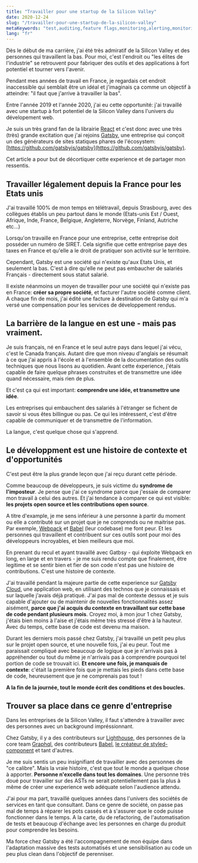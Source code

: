 ```yaml
---
title: "Travailler pour une startup de la Silicon Valley"
date: 2020-12-24
slug: "/travailler-pour-une-startup-de-la-silicon-valley"
metaKeywords: "test,auditing,feature flags,monitoring,alerting,monitoring,issue tracker"
lang: "fr"
---
```


Dès le début de ma carrière, j'ai été très admiratif de la Silicon Valley et des personnes qui travaillent la bas. Pour moi, c'est l'endroit ou "les élites de l'industrie" se retrouvent pour fabriquer des outils et des applications à fort potentiel et tourner vers l'avenir.


Pendant mes années de travail en France, je regardais cet endroit inaccessible qui semblait être un idéal et j'imaginais ça comme un objectif à atteindre: "il faut que j'arrive à travailler la bas".


Entre l'année 2019 et l'année 2020, j'ai eu cette opportunité: j'ai travaillé avec une startup à fort potentiel de la Silicon Valley dans l'univers du dévelopement web.

Je suis un très grand fan de la librairie [React](https://reactjs.org/) et c'est donc avec une très (très) grande excitation que j'ai rejoins [Gatsby](https://www.gatsbyjs.com/), une entreprise qui conçoit un des générateurs de sites statiques phares de l'écosystem: [https://github.com/gatsbyjs/gatsby](https://github.com/gatsbyjs/gatsby).

Cet article a pour but de décortiquer cette experience et de partager mon ressentis.

## Travailler légalement depuis la France pour les Etats unis

J'ai travaillé 100% de mon temps en télétravail, depuis Strasbourg, avec des collègues établis un peu partout dans le monde (Etats-unis Est / Ouest, Afrique, Inde, France, Belgique, Angleterre, Norvège, Finland, Autriche etc...)

Lorsqu'on travaille en France pour une entreprise, cette entreprise doit posséder un numéro de SIRET. Cela signifie que cette entreprise paye des taxes en France et qu'elle a le droit de pratiquer son activité sur le territoire.

Cependant, Gatsby est une société qui n'existe qu'aux Etats Unis, et seulement la bas. C'est à dire qu'elle ne peut pas embaucher de salariés Français - directement sous statut salarié.

Il existe néanmoins un moyen de travailler pour une société qui n'existe pas en France: **créer sa propre société**, et facturer l'autre société comme client. A chaque fin de mois, j'ai édité une facture à destination de Gatsby qui m'a versé une compensation pour les services de développement rendus.

## La barrière de la langue en est une - mais pas vraiment.

Je suis français, né en France et le seul autre pays dans lequel j'ai vécu, c'est le Canada français. Autant dire que mon niveau d'anglais se résumait à ce que j'ai appris à l'école et à l'ensemble de la documentation des outils techniques que nous lisons au quotidien. Avant cette éxperience, j'étais capable de faire quelque phrases construites et de transmettre une idée quand nécessaire, mais rien de plus.

Et c'est ça qui est important: **comprendre une idée, et transmettre une idée**.

Les entreprises qui embauchent des salariés à l'étranger se fichent de savoir si vous êtes billingue ou pas. Ce qui les intéressent, c'est d'être capable de communiquer et de transmettre de l'information.

La langue, c'est quelque chose qui s'apprend.

## Le développment est une histoire de contexte et d'opportunités

C'est peut être la plus grande leçon que j'ai reçu durant cette période.

Comme beaucoup de développeurs, je suis victime du **syndrome de l'imposteur**. Je pense que j'ai ce syndrome parce que j'essaie de comparer mon travail à celui des autres. Et j'ai tendance à comparer ce qui est visible: **les projets open source et les contributions open source**.

A titre d'example, je me sens inférieur à une personne à partir du moment ou elle a contributé sur un projet que je ne comprends ou ne maitrise pas. Par exemple, [Webpack](https://webpack.js.org/) et [Babel](https://babeljs.io/) (leur codebase) me font peur. Et les personnes qui travaillent et contribuent sur ces outils sont pour moi des développeurs incroyables, et bien meilleurs que moi.

En prenant du recul et ayant travaillé avec Gatbsy - qui éxploite Webpack en long, en large et en travers - je me suis rendu compte que finalement, être legitime et se sentir bien et fier de son code n'est pas une histoire de contributions. C'est une histoire de contexte.

J'ai travaillé pendant la majeure partie de cette experience sur [Gatsby Cloud](https://www.gatsbyjs.com/dashboard), une application web, en utilisant des technos que je connaissais et sur laquelle j'avais déjà pratiqué. J'ai pas mal de contexte dessus et je suis capable d'ajouter ou de maintenir de nouvelles fonctionnalités assez aisément, **parce que j'ai acquis du contexte en travaillant sur cette base de code pendant plusieurs mois**. Croyez moi, à mon jour 1 chez Gatsby, j'étais bien moins à l'aise et j'étais même très stressé d'être à la hauteur. Avec du temps, cette base de code est devenu ma maison.

Durant les derniers mois passé chez Gatsby, j'ai travaillé un petit peu plus sur le projet open source, et une nouvelle fois, j'ai eu peur. Tout me paraissait compliqué avec beaucoup de logique que je n'arrivais pas à appréhender ou tout du même je n'arrivais pas à comprendre pourquoi tel portion de code se trouvait ici. **Et encore une fois, je manquais de contexte**: c'était la première fois que je mettais les pieds dans cette base de code, heureusement que je ne comprenais pas tout !

**A la fin de la journée, tout le monde écrit des conditions et des boucles.**

## Trouver sa place dans ce genre d'entreprise

Dans les entreprises de la Silicon Valley, il faut s'attendre à travailler avec des personnes avec un background impréssionnant.

Chez Gatsby, il y a des contributeurs sur [Lighthouse](https://developers.google.com/web/tools/lighthouse), des personnes de la core team [Graphql](https://graphql.org/), des contributeurs [Babel](https://babeljs.io/), [le créateur de styled-component](https://twitter.com/mxstbr) et tant d'autres.

Je me suis sentis un peu insignifiant de travailler avec des personnes de "ce calibre". Mais la vraie histoire, c'est que tout le monde a quelque chose à apporter. **Personne n'excelle dans tout les domaines**. Une personne très doué pour travailler sur des ASTs ne serait potentiellement pas la plus à même de créer une experience web adéquate selon l'audience attendu.

J'ai pour ma part, travaillé quelques années dans l'univers des sociétés de services en tant que consultant. Dans ce genre de société, on passe pas mal de temps à réparer les pots cassés et à s'assurer que le code puisse fonctionner dans le temps. A la carte, du de refactoring, de l'automatisation de tests et beaucoup d'échange avec les personnes en charge du produit pour comprendre les besoins.

Ma force chez Gatsby a été l'accompagnement de mon équipe dans l'adaptation massive des tests automatisés et une sensibilisation au code un peu plus clean dans l'objectif de perenniser.
